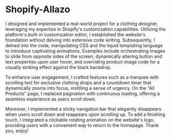 # Shopify-Allazo

I designed and implemented a real-world project for a clothing designer, leveraging my expertise in Shopify's customization capabilities. Utilizing the platform's built-in customization editor, I established the website's foundation without delving into extensive code writing. Subsequently, I delved into the code, manipulating CSS and the liquid templating language to introduce captivating animations. Examples include orchestrating images to slide from opposite sides of the screen, dynamically altering button and text properties upon user hover, and overriding product image code for a visually striking effect against the black backdrop.

To enhance user engagement, I crafted features such as a marquee with scrolling text for exclusive clothing drops and a countdown timer that dynamically zooms into focus, instilling a sense of urgency. On the "All Products" page, I replaced pagination with continuous loading, offering a seamless experience as users scroll down.

Moreover, I implemented a sticky navigation bar that elegantly disappears when users scroll down and reappears upon scrolling up. To add a finishing touch, I integrated a clickable rotating animation on the website's logo, providing users with a convenient way to return to the homepage. Thank you, enjoy! 
